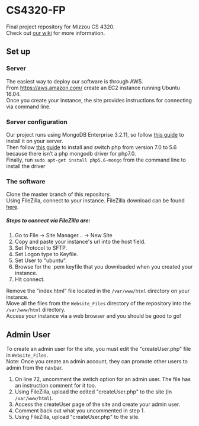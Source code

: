 # CS4320-FP
Final project repository for Mizzou CS 4320.  
Check out [our wiki](https://github.com/mromerom/CS4320-FP/wiki) for more information.

## Set up
### Server
The easiest way to deploy our software is through AWS.  
From https://aws.amazon.com/ create an EC2 instance running Ubuntu 16.04.  
Once you create your instance, the site provides instructions for connecting via command line.

### Server configuration
Our project runs using MongoDB Enterprise 3.2.11, so follow [this guide](https://docs.mongodb.com/manual/tutorial/install-mongodb-enterprise-on-ubuntu/) to install it on your server.  
Then follow [this guide](http://lornajane.net/posts/2016/php-7-0-and-5-6-on-ubuntu) to install and switch php from version 7.0 to 5.6 because there isn’t a php mongodb driver for php7.0.  
Finally, run `sudo apt-get install php5.6-mongo` from the command line to install the driver

### The software
Clone the master branch of this repository.  
Using FileZilla, connect to your instance. FileZilla download can be found [here](https://filezilla-project.org/).  

##### Steps to connect via FileZilla are:  
1. Go to File -> Site Manager... -> New Site  
2. Copy and paste your instance's url into the host field.  
3. Set Protocol to SFTP.  
4. Set Logon type to Keyfile.  
5. Set User to "ubuntu".  
6. Browse for the .pem keyfile that you downloaded when you created your instance.  
7. Hit connect.  

Remove the "index.html" file located in the `/var/www/html` directory on your instance.  
Move all the files from the `Website_Files` directory of the repository into the `/var/www/html` directory.  
Access your instance via a web browser and you should be good to go!

## Admin User  
To create an admin user for the site, you must edit the "createUser.php" file in `Website_Files`.  
Note: Once you create an admin account, they can promote other users to admin from the navbar.  
1. On line 72, uncomment the switch option for an admin user. The file has an instruction comment for it too.  
2. Using FileZilla, upload the edited "createUser.php" to the site (in `/var/www/html`).  
3. Access the createUser page of the site and create your admin user.  
4. Comment back out what you uncommented in step 1.  
5. Using FileZilla, upload "createUser.php" to the site.

